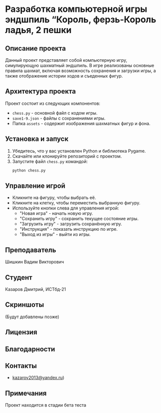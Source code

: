 # Разработка компьютерной игры эндшпиль “Король, ферзь-Король ладья, 2 пешки

## Описание проекта
Данный проект представляет собой компьютерную игру, симулирующую шахматный эндшпиль. В игре реализованы основные правила шахмат, включая возможность сохранения и загрузки игры, а также отображение истории ходов и съеденных фигур.

## Архитектура проекта
Проект состоит из следующих компонентов:
- `chess.py` - основной файл с кодом игры.
- `save1-9.json` - файлы с сохранениями игры.
- Папка `assets` - содержит изображения шахматных фигур и фона.

## Установка и запуск
1. Убедитесь, что у вас установлен Python и библиотека Pygame.
2. Скачайте или клонируйте репозиторий с проектом.
3. Запустите файл `chess.py` командой:
   ```bash
   python chess.py
   ```

## Управление игрой
- Кликните на фигуру, чтобы выбрать её.
- Кликните на клетку, чтобы переместить выбранную фигуру.
- Используйте кнопки слева для управления игрой:
  - "Новая игра" - начать новую игру.
  - "Сохранить игру" - сохранить текущее состояние игры.
  - "Загрузить игру" - загрузить сохранённую игру.
  - "Инструкция" - показать инструкцию по игре.
  - "Выход из игры" - выйти из игры.

## Преподаватель
Шишкин Вадим Викторович

## Студент
Казаров Дмитрий, ИСТбд-21

## Скриншоты
(Будут добавлены позже)

## Лицензия

## Благодарности

## Контакты
- kazarov2013@yandex.ru)

## Примечания
Проект находится в стадии бета теста

